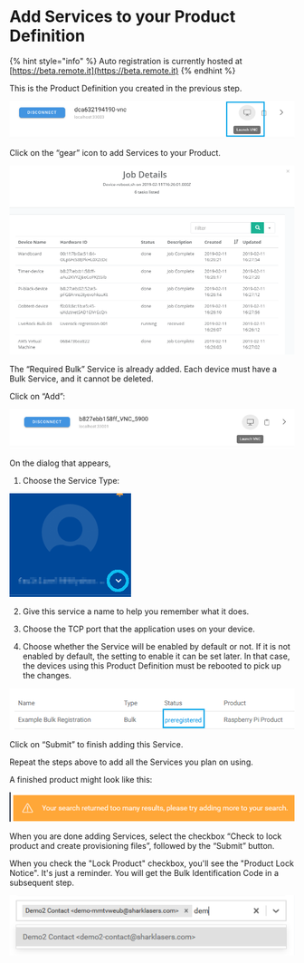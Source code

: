 # Add Services to your Product Definition

{% hint style="info" %}
Auto registration is currently hosted at [https://beta.remote.it](https://beta.remote.it)
{% endhint %}

This is the Product Definition you created in the previous step.

![](../../.gitbook/assets/image%20%28225%29.png)

Click on the “gear” icon to add Services to your Product.

![](../../.gitbook/assets/image%20%28124%29.png)

The “Required Bulk” Service is already added. Each device must have a Bulk Service, and it cannot be deleted.

Click on “Add”:

![](../../.gitbook/assets/image%20%2830%29.png)

On the dialog that appears,

1. Choose the Service Type:

![](../../.gitbook/assets/image%20%28166%29.png)

2. Give this service a name to help you remember what it does.

3. Choose the TCP port that the application uses on your device.

4. Choose whether the Service will be enabled by default or not. If it is not enabled by default, the setting to enable it can be set later. In that case, the devices using this Product Definition must be rebooted to pick up the changes.

![](../../.gitbook/assets/image%20%28185%29.png)

Click on “Submit” to finish adding this Service.

Repeat the steps above to add all the Services you plan on using.

A finished product might look like this:

![](../../.gitbook/assets/image%20%2871%29.png)

When you are done adding Services, select the checkbox “Check to lock product and create provisioning files”, followed by the “Submit” button.

When you check the "Lock Product" checkbox, you'll see the "Product Lock Notice".  It's just a reminder.  You will get the Bulk Identification Code in a subsequent step.

![](../../.gitbook/assets/image%20%28222%29.png)

